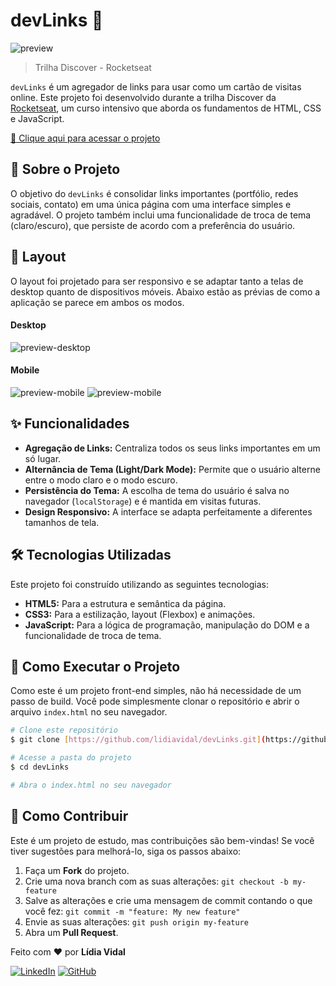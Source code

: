# devLinks 🚀

![preview](./assets/preview-desktop.png)

> Trilha Discover - Rocketseat

`devLinks` é um agregador de links para usar como um cartão de visitas online. Este projeto foi desenvolvido durante a trilha Discover da [Rocketseat](https://www.rocketseat.com.br/), um curso intensivo que aborda os fundamentos de HTML, CSS e JavaScript.

[🔗 Clique aqui para acessar o projeto](https://lidiavidal.github.io/devLinks/)

## 📖 Sobre o Projeto

O objetivo do `devLinks` é consolidar links importantes (portfólio, redes sociais, contato) em uma única página com uma interface simples e agradável. O projeto também inclui uma funcionalidade de troca de tema (claro/escuro), que persiste de acordo com a preferência do usuário.

## 🎨 Layout

O layout foi projetado para ser responsivo e se adaptar tanto a telas de desktop quanto de dispositivos móveis. Abaixo estão as prévias de como a aplicação se parece em ambos os modos.

#### Desktop

![preview-desktop](./assets/preview-desktop.png)

#### Mobile

![preview-mobile](./assets/preview-mobile.jpg)
![preview-mobile](./assets/preview-mobile-light.jpg)

## ✨ Funcionalidades

- **Agregação de Links:** Centraliza todos os seus links importantes em um só lugar.
- **Alternância de Tema (Light/Dark Mode):** Permite que o usuário alterne entre o modo claro e o modo escuro.
- **Persistência do Tema:** A escolha de tema do usuário é salva no navegador (`localStorage`) e é mantida em visitas futuras.
- **Design Responsivo:** A interface se adapta perfeitamente a diferentes tamanhos de tela.

## 🛠️ Tecnologias Utilizadas

Este projeto foi construído utilizando as seguintes tecnologias:

- **HTML5:** Para a estrutura e semântica da página.
- **CSS3:** Para a estilização, layout (Flexbox) e animações.
- **JavaScript:** Para a lógica de programação, manipulação do DOM e a funcionalidade de troca de tema.

## 🚀 Como Executar o Projeto

Como este é um projeto front-end simples, não há necessidade de um passo de build. Você pode simplesmente clonar o repositório e abrir o arquivo `index.html` no seu navegador.

```bash
# Clone este repositório
$ git clone [https://github.com/lidiavidal/devLinks.git](https://github.com/lidiavidal/devLinks.git)

# Acesse a pasta do projeto
$ cd devLinks

# Abra o index.html no seu navegador
```

## 🤝 Como Contribuir

Este é um projeto de estudo, mas contribuições são bem-vindas! Se você tiver sugestões para melhorá-lo, siga os passos abaixo:

1.  Faça um **Fork** do projeto.
2.  Crie uma nova branch com as suas alterações: `git checkout -b my-feature`
3.  Salve as alterações e crie uma mensagem de commit contando o que você fez: `git commit -m "feature: My new feature"`
4.  Envie as suas alterações: `git push origin my-feature`
5.  Abra um **Pull Request**.


Feito com ❤️ por **Lídia Vidal**

[![LinkedIn](https://img.shields.io/badge/LinkedIn-0077B5?style=for-the-badge&logo=linkedin&logoColor=white)](www.linkedin.com/in/lídiavidal-dev)
[![GitHub](https://img.shields.io/badge/GitHub-181717?style=for-the-badge&logo=github&logoColor=white)](https://github.com/lidiavidal)
